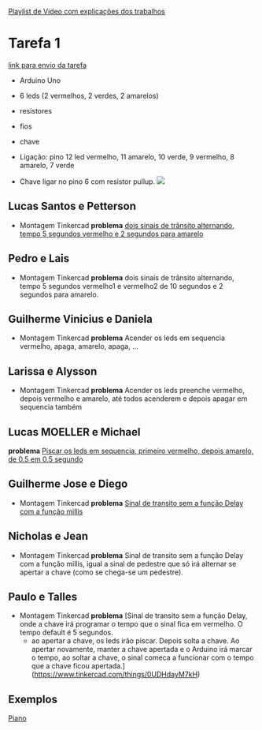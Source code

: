 
[Playlist de Video com explicações dos trabalhos](https://www.youtube.com/playlist?list=PLcvOyD_LMr6ndBJroa2ntrAHbdzV45R70)


# Tarefa 1

[link para envio da tarefa](https://forms.gle/GXUSFzQG3ZHTEa5R9)

* Arduino Uno
* 6 leds (2 vermelhos, 2 verdes, 2 amarelos)
* resistores
* fios
* chave

* Ligação: pino 12 led vermelho, 11 amarelo, 10 verde, 9 vermelho, 8 amarelo, 7 verde
* Chave ligar no pino 6 com resistor pullup.
![](https://storage.ning.com/topology/rest/1.0/file/get/1979542696?profile=original) 

## Lucas Santos e Petterson

- Montagem Tinkercad
**problema** [dois sinais de trânsito alternando, tempo 5 segundos vermelho e 2 segundos para amarelo](https://www.tinkercad.com/things/25nI7fnTsYg-sinal-de-transito-com-delay-inf-351/editel?sharecode=p_rxSi2PIf965DznFXKPa0_xyB7MiZIHnVmk7KFTJlA)



## Pedro e Lais
- Montagem Tinkercad
**problema** dois sinais de trânsito alternando, tempo 5 segundos vermelho1 e vermelho2 de 10 segundos e 2 segundos para amarelo.


## Guilherme Vinicius e Daniela

- Montagem Tinkercad
**problema** Acender os leds em sequencia vermelho, apaga, amarelo, apaga, ...

## Larissa e Alysson

- Montagem Tinkercad
**problema** Acender os leds preenche vermelho, depois vermelho e amarelo, até todos acenderem e depois apagar em sequencia também

## Lucas MOELLER e Michael

**problema** [Piscar os leds em sequencia, primeiro vermelho, depois amarelo, de 0.5 em 0.5 segundo](https://www.tinkercad.com/things/gzECKLgOArQ-inf351-primeira-tarefa)


## Guilherme Jose e Diego

- Montagem Tinkercad
**problema** [Sinal de transito sem a função Delay com a função millis](https://www.tinkercad.com/things/cMV7qoWLB6w?sharecode=GMyMtfqJuqM8izTzzCqxnW4KhHoAcUk-9TMs5jI2AHw)



## Nicholas e Jean

- Montagem Tinkercad
**problema** Sinal de transito sem a função Delay com a função millis, igual a sinal de pedestre que só irá alternar se apertar a chave (como se chega-se um pedestre).


## Paulo e Talles

- Montagem Tinkercad
**problema** [Sinal de transito sem a função Delay, onde a chave irá programar o tempo que o sinal fica em vermelho. O tempo default é 5 segundos. 
  * ao apertar a chave, os leds irão piscar. Depois solta a chave. Ao apertar novamente, manter a chave apertada e o Arduino irá marcar o tempo, ao soltar a chave, o sinal comeca a funcionar com o tempo que a chave ficou apertada.](https://www.tinkercad.com/things/0UDHdayM7kH)
  
  




## Exemplos

[Piano](https://www.instructables.com/IPiano-Electronic-Piano-With-Arduino-in-Tinkercad--1/)






